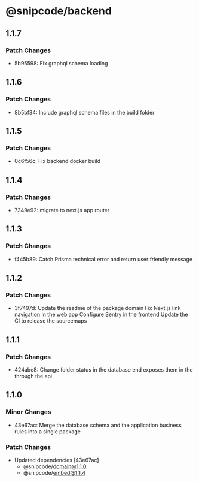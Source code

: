 # @snipcode/backend

## 1.1.7

### Patch Changes

- 5b95598: Fix graphql schema loading

## 1.1.6

### Patch Changes

- 8b5bf34: Include graphql schema files in the build folder

## 1.1.5

### Patch Changes

- 0c6f56c: Fix backend docker build

## 1.1.4

### Patch Changes

- 7349e92: migrate to next.js app router

## 1.1.3

### Patch Changes

- f445b89: Catch Prisma technical error and return user friendly message

## 1.1.2

### Patch Changes

- 3f7497d: Update the readme of the package domain
  Fix Next.js link navigation in the web app
  Configure Sentry in the frontend
  Update the CI to release the sourcemaps

## 1.1.1

### Patch Changes

- 424abe8: Change folder status in the database end exposes them in the through the api

## 1.1.0

### Minor Changes

- 43e67ac: Merge the database schema and the application business rules into a single package

### Patch Changes

- Updated dependencies [43e67ac]
  - @snipcode/domain@1.1.0
  - @snipcode/embed@1.1.4
